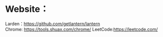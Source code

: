 # Website：  
Larden：<https://github.com/getlantern/lantern>  
Chrome: <https://tools.shuax.com/chrome/>
LeetCode:<https://leetcode.com/>